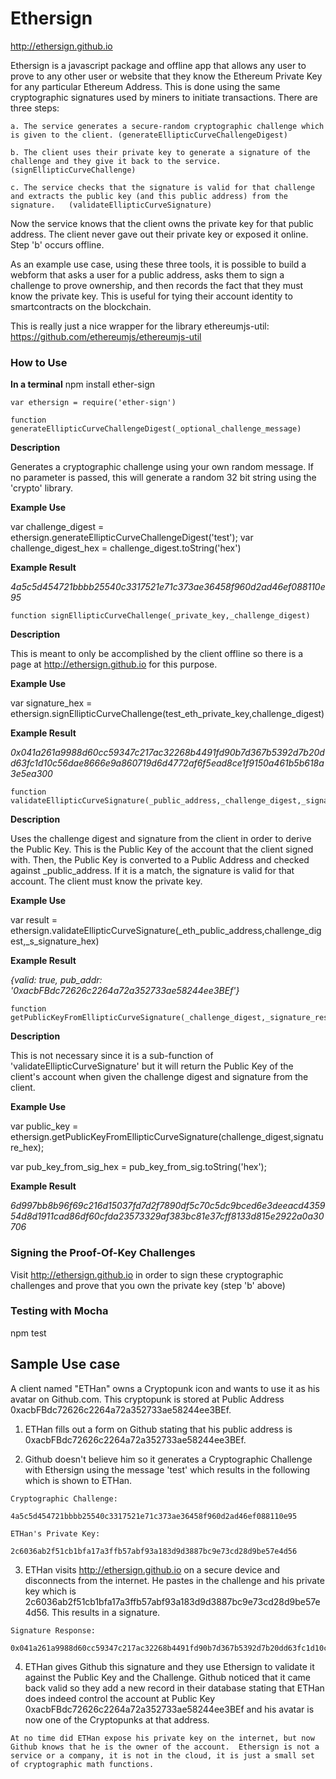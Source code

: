 

# Ethersign

http://ethersign.github.io

Ethersign is a javascript package and offline app that allows any user to prove to any other user or website that they know the Ethereum Private Key for any particular Ethereum Address.  This is done using the same cryptographic signatures used by miners to initiate transactions.  There are three steps:

    a. The service generates a secure-random cryptographic challenge which is given to the client. (generateEllipticCurveChallengeDigest)

    b. The client uses their private key to generate a signature of the challenge and they give it back to the service. (signEllipticCurveChallenge)

    c. The service checks that the signature is valid for that challenge and extracts the public key (and this public address) from the signature.   (validateEllipticCurveSignature)


Now the service knows that the client owns the private key for that public address.  The client never gave out their private key or exposed it online.  Step 'b' occurs offline.  

As an example use case, using these three tools, it is possible to build a webform  that asks a user for a public address, asks them to sign a challenge to prove ownership, and then records the fact that they must know the private key.  This is useful for tying their account identity to smartcontracts on the blockchain.

This is really just a nice wrapper for the library ethereumjs-util: https://github.com/ethereumjs/ethereumjs-util

### How to Use

**In a terminal**
npm install ether-sign




```
var ethersign = require('ether-sign')
```


```
function generateEllipticCurveChallengeDigest(_optional_challenge_message)
```
**Description**

Generates a cryptographic challenge using your own random message.  If no parameter is passed, this will generate a random 32 bit string using the 'crypto' library.

**Example Use**

var challenge_digest = ethersign.generateEllipticCurveChallengeDigest('test');
var challenge_digest_hex = challenge_digest.toString('hex')


**Example Result**

 *4a5c5d454721bbbb25540c3317521e71c373ae36458f960d2ad46ef088110e95*



```
function signEllipticCurveChallenge(_private_key,_challenge_digest)
```

**Description**

This is meant to only be accomplished by the client offline so there is a page at http://ethersign.github.io for this purpose.  

**Example Use**

var signature_hex = ethersign.signEllipticCurveChallenge(test_eth_private_key,challenge_digest)


**Example Result**

 *0x041a261a9988d60cc59347c217ac32268b4491fd90b7d367b5392d7b20dd63fc1d10c56dae8666e9a860719d6d4772af6f5ead8ce1f9150a461b5b618a3e5ea300*


 ```
 function validateEllipticCurveSignature(_public_address,_challenge_digest,_signature_response_hex)
 ```

 **Description**

Uses the challenge digest and signature from the client in order to derive the Public Key.  This is the Public Key of the account that the client signed with.  Then, the Public Key is converted to a Public Address and checked against _public_address.  If it is a match, the signature is valid for that account.  The client must know the private key.

 **Example Use**

 var result = ethersign.validateEllipticCurveSignature(_eth_public_address,challenge_digest,_s_signature_hex)


 **Example Result**

  *{valid: true, pub_addr: '0xacbFBdc72626c2264a72a352733ae58244ee3BEf'}*



  ```
  function getPublicKeyFromEllipticCurveSignature(_challenge_digest,_signature_response_hex)
  ```

  **Description**

  This is not necessary since it is a sub-function of 'validateEllipticCurveSignature' but it will return the Public Key of the client's account when given the challenge digest and signature from the client.  

  **Example Use**

  var public_key = ethersign.getPublicKeyFromEllipticCurveSignature(challenge_digest,signature_hex);
  
  var pub_key_from_sig_hex = pub_key_from_sig.toString('hex');


  **Example Result**

   *6d997bb8b96f69c216d15037fd7d2f7890df5c70c5dc9bced6e3deeacd435954d8d1911cad86df60cfda23573329af383bc81e37cff8133d815e2922a0a30706*










### Signing the Proof-Of-Key Challenges
Visit http://ethersign.github.io in order to sign these cryptographic challenges and prove that you own the private key (step 'b' above)


### Testing with Mocha

npm test


## Sample Use case
A client named "ETHan" owns a Cryptopunk icon and wants to use it as his avatar on Github.com.  This cryptopunk is stored at Public Address 0xacbFBdc72626c2264a72a352733ae58244ee3BEf.  

1. ETHan fills out a form on Github stating that his public address is 0xacbFBdc72626c2264a72a352733ae58244ee3BEf.  

2. Github doesn't believe him so it generates a Cryptographic Challenge with Ethersign using the message 'test' which results in the following which is shown to ETHan.  

```
Cryptographic Challenge:

4a5c5d454721bbbb25540c3317521e71c373ae36458f960d2ad46ef088110e95
```

```
ETHan's Private Key:

2c6036ab2f51cb1bfa17a3ffb57abf93a183d9d3887bc9e73cd28d9be57e4d56
```

3.  ETHan visits http://ethersign.github.io on a secure device and disconnects from the internet.  He pastes in the challenge and his private key which is 2c6036ab2f51cb1bfa17a3ffb57abf93a183d9d3887bc9e73cd28d9be57e4d56.  This results in a signature.  

```
Signature Response:

0x041a261a9988d60cc59347c217ac32268b4491fd90b7d367b5392d7b20dd63fc1d10c56dae8666e9a860719d6d4772af6f5ead8ce1f9150a461b5b618a3e5ea300
```

4.  ETHan gives Github this signature and they use Ethersign to validate it against the Public Key and the Challenge.  Github noticed that it came back valid so they add a new record in their database stating that ETHan does indeed control the account at Public Key 0xacbFBdc72626c2264a72a352733ae58244ee3BEf and his avatar is now one of the Cryptopunks at that address.

```
At no time did ETHan expose his private key on the internet, but now Github knows that he is the owner of the account.  Ethersign is not a service or a company, it is not in the cloud, it is just a small set of cryptographic math functions.
```
